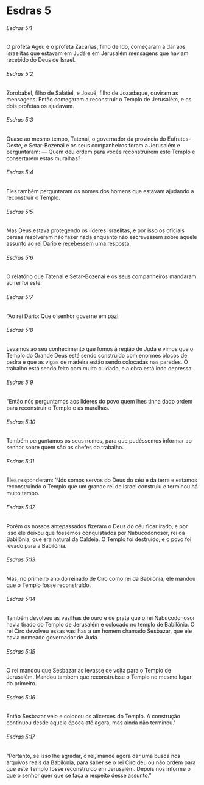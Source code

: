 # Esdras 5

###### Esdras 5:1

O profeta Ageu e o profeta Zacarias, filho de Ido, começaram a dar aos israelitas que estavam em Judá e em Jerusalém mensagens que haviam recebido do Deus de Israel.

###### Esdras 5:2

Zorobabel, filho de Salatiel, e Josué, filho de Jozadaque, ouviram as mensagens. Então começaram a reconstruir o Templo de Jerusalém, e os dois profetas os ajudavam.

###### Esdras 5:3

Quase ao mesmo tempo, Tatenai, o governador da província do Eufrates-Oeste, e Setar-Bozenai e os seus companheiros foram a Jerusalém e perguntaram: — Quem deu ordem para vocês reconstruírem este Templo e consertarem estas muralhas?

###### Esdras 5:4

Eles também perguntaram os nomes dos homens que estavam ajudando a reconstruir o Templo.

###### Esdras 5:5

Mas Deus estava protegendo os líderes israelitas, e por isso os oficiais persas resolveram não fazer nada enquanto não escrevessem sobre aquele assunto ao rei Dario e recebessem uma resposta.

###### Esdras 5:6

O relatório que Tatenai e Setar-Bozenai e os seus companheiros mandaram ao rei foi este:

###### Esdras 5:7

“Ao rei Dario: Que o senhor governe em paz!

###### Esdras 5:8

Levamos ao seu conhecimento que fomos à região de Judá e vimos que o Templo do Grande Deus está sendo construído com enormes blocos de pedra e que as vigas de madeira estão sendo colocadas nas paredes. O trabalho está sendo feito com muito cuidado, e a obra está indo depressa.

###### Esdras 5:9

“Então nós perguntamos aos líderes do povo quem lhes tinha dado ordem para reconstruir o Templo e as muralhas.

###### Esdras 5:10

Também perguntamos os seus nomes, para que pudéssemos informar ao senhor sobre quem são os chefes do trabalho.

###### Esdras 5:11

Eles responderam: ‘Nós somos servos do Deus do céu e da terra e estamos reconstruindo o Templo que um grande rei de Israel construiu e terminou há muito tempo.

###### Esdras 5:12

Porém os nossos antepassados fizeram o Deus do céu ficar irado, e por isso ele deixou que fôssemos conquistados por Nabucodonosor, rei da Babilônia, que era natural da Caldeia. O Templo foi destruído, e o povo foi levado para a Babilônia.

###### Esdras 5:13

Mas, no primeiro ano do reinado de Ciro como rei da Babilônia, ele mandou que o Templo fosse reconstruído.

###### Esdras 5:14

Também devolveu as vasilhas de ouro e de prata que o rei Nabucodonosor havia tirado do Templo de Jerusalém e colocado no templo de Babilônia. O rei Ciro devolveu essas vasilhas a um homem chamado Sesbazar, que ele havia nomeado governador de Judá.

###### Esdras 5:15

O rei mandou que Sesbazar as levasse de volta para o Templo de Jerusalém. Mandou também que reconstruísse o Templo no mesmo lugar do primeiro.

###### Esdras 5:16

Então Sesbazar veio e colocou os alicerces do Templo. A construção continuou desde aquela época até agora, mas ainda não terminou.’

###### Esdras 5:17

“Portanto, se isso lhe agradar, ó rei, mande agora dar uma busca nos arquivos reais da Babilônia, para saber se o rei Ciro deu ou não ordem para que este Templo fosse reconstruído em Jerusalém. Depois nos informe o que o senhor quer que se faça a respeito desse assunto.”

